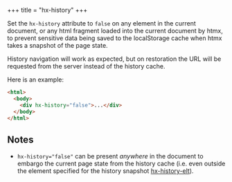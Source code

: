 +++
title = "hx-history"
+++

Set the `hx-history` attribute to `false` on any element in the current document, or any html fragment loaded into the
current document by htmx, to prevent sensitive data being saved to the localStorage cache when htmx takes a snapshot of
the page state.

History navigation will work as expected, but on restoration the URL will be requested from the server instead of the
history cache.

Here is an example:

```html
<html>
  <body>
    <div hx-history="false">...</div>
  </body>
</html>
```

## Notes

- `hx-history="false"` can be present _anywhere_ in the document to embargo the current page state from the history
  cache (i.e. even outside the element specified for the history snapshot
  [hx-history-elt](@/attributes/hx-history-elt.md)).
